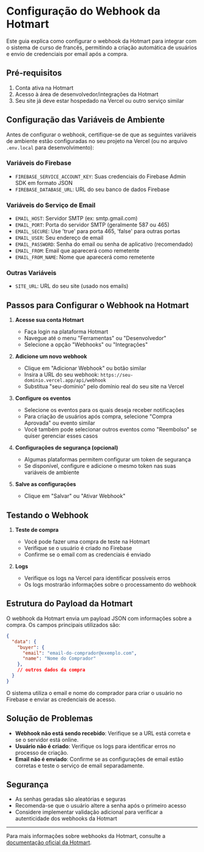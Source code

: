 # Configuração do Webhook da Hotmart

Este guia explica como configurar o webhook da Hotmart para integrar com o sistema de curso de francês, permitindo a criação automática de usuários e envio de credenciais por email após a compra.

## Pré-requisitos

1. Conta ativa na Hotmart
2. Acesso à área de desenvolvedor/integrações da Hotmart
3. Seu site já deve estar hospedado na Vercel ou outro serviço similar

## Configuração das Variáveis de Ambiente

Antes de configurar o webhook, certifique-se de que as seguintes variáveis de ambiente estão configuradas no seu projeto na Vercel (ou no arquivo `.env.local` para desenvolvimento):

### Variáveis do Firebase
- `FIREBASE_SERVICE_ACCOUNT_KEY`: Suas credenciais do Firebase Admin SDK em formato JSON
- `FIREBASE_DATABASE_URL`: URL do seu banco de dados Firebase

### Variáveis do Serviço de Email
- `EMAIL_HOST`: Servidor SMTP (ex: smtp.gmail.com)
- `EMAIL_PORT`: Porta do servidor SMTP (geralmente 587 ou 465)
- `EMAIL_SECURE`: Use 'true' para porta 465, 'false' para outras portas
- `EMAIL_USER`: Seu endereço de email
- `EMAIL_PASSWORD`: Senha do email ou senha de aplicativo (recomendado)
- `EMAIL_FROM`: Email que aparecerá como remetente
- `EMAIL_FROM_NAME`: Nome que aparecerá como remetente

### Outras Variáveis
- `SITE_URL`: URL do seu site (usado nos emails)

## Passos para Configurar o Webhook na Hotmart

1. **Acesse sua conta Hotmart**
   - Faça login na plataforma Hotmart
   - Navegue até o menu "Ferramentas" ou "Desenvolvedor"
   - Selecione a opção "Webhooks" ou "Integrações"

2. **Adicione um novo webhook**
   - Clique em "Adicionar Webhook" ou botão similar
   - Insira a URL do seu webhook: `https://seu-dominio.vercel.app/api/webhook`
   - Substitua "seu-dominio" pelo domínio real do seu site na Vercel

3. **Configure os eventos**
   - Selecione os eventos para os quais deseja receber notificações
   - Para criação de usuários após compra, selecione "Compra Aprovada" ou evento similar
   - Você também pode selecionar outros eventos como "Reembolso" se quiser gerenciar esses casos

4. **Configurações de segurança (opcional)**
   - Algumas plataformas permitem configurar um token de segurança
   - Se disponível, configure e adicione o mesmo token nas suas variáveis de ambiente

5. **Salve as configurações**
   - Clique em "Salvar" ou "Ativar Webhook"

## Testando o Webhook

1. **Teste de compra**
   - Você pode fazer uma compra de teste na Hotmart
   - Verifique se o usuário é criado no Firebase
   - Confirme se o email com as credenciais é enviado

2. **Logs**
   - Verifique os logs na Vercel para identificar possíveis erros
   - Os logs mostrarão informações sobre o processamento do webhook

## Estrutura do Payload da Hotmart

O webhook da Hotmart envia um payload JSON com informações sobre a compra. Os campos principais utilizados são:

```json
{
  "data": {
    "buyer": {
      "email": "email-do-comprador@exemplo.com",
      "name": "Nome do Comprador"
    },
    // outros dados da compra
  }
}
```

O sistema utiliza o email e nome do comprador para criar o usuário no Firebase e enviar as credenciais de acesso.

## Solução de Problemas

- **Webhook não está sendo recebido**: Verifique se a URL está correta e se o servidor está online.
- **Usuário não é criado**: Verifique os logs para identificar erros no processo de criação.
- **Email não é enviado**: Confirme se as configurações de email estão corretas e teste o serviço de email separadamente.

## Segurança

- As senhas geradas são aleatórias e seguras
- Recomenda-se que o usuário altere a senha após o primeiro acesso
- Considere implementar validação adicional para verificar a autenticidade dos webhooks da Hotmart

---

Para mais informações sobre webhooks da Hotmart, consulte a [documentação oficial da Hotmart](https://developers.hotmart.com/docs/pt-BR/webhooks/).